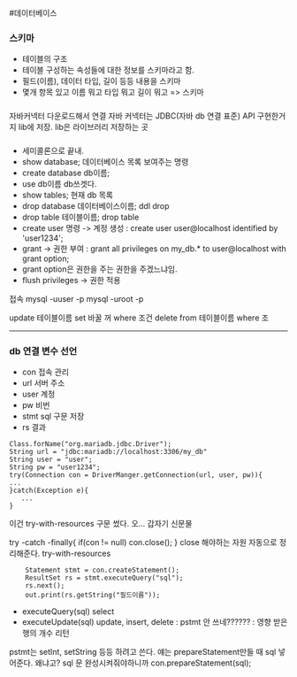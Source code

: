 #데이터베이스

### 스키마
- 테이블의 구조
- 테이블 구성하는 속성들에 대한 정보를 스키마라고 함.
- 필드(이름), 데이터 타입, 길이 등등 내용을 스키마
- 몇개 항목 있고 이름 뭐고 타입 뭐고 길이 뭐고 => 스키마

###
자바커넥터 다운로드해서 연결
자바 커넥터는 JDBC(자바 db 연결 표준) API 구현한거지
lib에 저장. lib은 라이브러리 저장하는 곳

###
- 세미콜론으로 끝내.
- show database; 데이터베이스 목록 보여주는 명령
- create database db이름;
- use db이름 db쓰겟다.
- show tables; 현재 db 목록
- drop database 데이터베이스이름; ddl drop
- drop table 테이블이름; drop table
- create user 명령 -> 계정 생성
 : create user user@localhost identified by 'user1234';
- grant -> 권한 부여
  : grant all privileges on my_db.* to user@localhost with grant option;
- grant option은 권한을 주는 권한을 주겠느냐임.
- flush privileges -> 권한 적용

접속 mysql -uuser -p
mysql -uroot -p

update 테이블이름 set 바꿀 꺼 where 조건
delete from 테이블이름 where 조

---
### db 연결 변수 선언
- con 접속 관리
- url 서버 주소
- user 계정
- pw 비번
- stmt sql 구문 저장
- rs 결과

```
Class.forName("org.mariadb.jdbc.Driver");
String url = "jdbc:mariadb://localhost:3306/my_db"
String user = "user";
String pw = "user1234";
try(Connection con = DriverManger.getConnection(url, user, pw)){
...
}catch(Exception e){
   ... 
}
```
이건 try-with-resources 구문 썼다. 오... 갑자기 신문물

try -catch -finally{
    if(con != null) con.close();
}
close 해야하는 자원 자동으로 정리해준다. try-with-resources

```
    Statement stmt = con.createStatement();
    ResultSet rs = stmt.executeQuery("sql");
    rs.next();
    out.print(rs.getString("필드이름"));
```


- executeQuery(sql) select
- executeUpdate(sql) update, insert, delete : pstmt 안 쓰네??????
: 영향 받은 행의 개수 리턴
  
pstmt는 setInt, setString 등등 하려고 쓴다.
얘는 prepareStatement만들 때 sql 넣어준다.
왜냐고? sql 문 완성시켜줘야하니까
con.prepareStatement(sql);